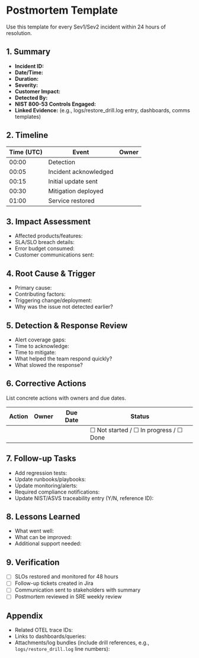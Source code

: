 # Postmortem Template

Use this template for every Sev1/Sev2 incident within 24 hours of resolution.

## 1. Summary
- **Incident ID:**
- **Date/Time:**
- **Duration:**
- **Severity:**
- **Customer Impact:**
- **Detected By:**
- **NIST 800-53 Controls Engaged:**
- **Linked Evidence:** (e.g., logs/restore_drill.log entry, dashboards, comms templates)

## 2. Timeline
| Time (UTC) | Event | Owner |
| ---------- | ----- | ----- |
| 00:00 | Detection | |
| 00:05 | Incident acknowledged | |
| 00:15 | Initial update sent | |
| 00:30 | Mitigation deployed | |
| 01:00 | Service restored | |

## 3. Impact Assessment
- Affected products/features:
- SLA/SLO breach details:
- Error budget consumed:
- Customer communications sent:

## 4. Root Cause & Trigger
- Primary cause:
- Contributing factors:
- Triggering change/deployment:
- Why was the issue not detected earlier?

## 5. Detection & Response Review
- Alert coverage gaps:
- Time to acknowledge:
- Time to mitigate:
- What helped the team respond quickly?
- What slowed the response?

## 6. Corrective Actions
List concrete actions with owners and due dates.

| Action | Owner | Due Date | Status |
| ------ | ----- | -------- | ------ |
|  |  |  | ☐ Not started / ☐ In progress / ☐ Done |

## 7. Follow-up Tasks
- Add regression tests:
- Update runbooks/playbooks:
- Update monitoring/alerts:
- Required compliance notifications:
- Update NIST/ASVS traceability entry (Y/N, reference ID):

## 8. Lessons Learned
- What went well:
- What can be improved:
- Additional support needed:

## 9. Verification
- [ ] SLOs restored and monitored for 48 hours
- [ ] Follow-up tickets created in Jira
- [ ] Communication sent to stakeholders with summary
- [ ] Postmortem reviewed in SRE weekly review

## Appendix
- Related OTEL trace IDs:
- Links to dashboards/queries:
- Attachments/log bundles (include drill references, e.g., `logs/restore_drill.log` line numbers):
